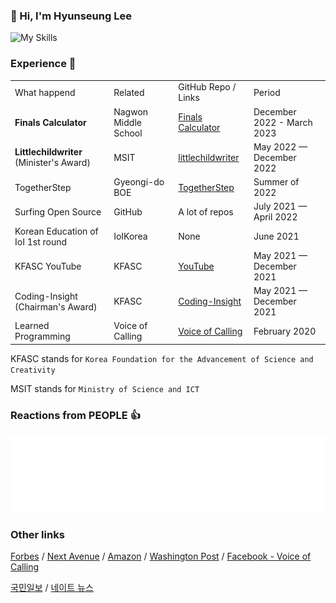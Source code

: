 ### 👋 Hi, I'm Hyunseung Lee

![My Skills](https://skillicons.dev/icons?i=ts,js,html,css,vue,python,nuxt,svelte,react)

### Experience 👔
<table>
    <tr>
        <td>What happend</td>
        <td>Related</td>
        <td>GitHub Repo / Links</td>
        <td>Period</td>
    </tr>
    <tr>
        <td><strong>Finals Calculator</strong></td>
        <td>Nagwon Middle School</td>
        <td><a href="https://github.com/HyunseungLee-Travis/FinalsCalcualtor">Finals Calculator</a></td>
        <td>December 2022 - March 2023</td>
    </tr>
    <tr>
        <td><strong>Littlechildwriter</strong> (Minister&#39;s Award)</td>
        <td>MSIT</td>
        <td><a href="https://github.com/HyunseungLee-Travis/littlechildwriter">littlechildwriter</a></td>
        <td>May 2022 — December 2022</td>
    </tr>
    <tr>
        <td>TogetherStep</td>
        <td>Gyeongi-do BOE</td>
        <td><a href="https://github.com/togetherstep">TogetherStep</a></td>
        <td>Summer of 2022</td>
    </tr>
    <tr>
        <td>Surfing Open Source</td>
        <td>GitHub</td>
        <td>A lot of repos</td>
        <td>July 2021 — April 2022</td>
    </tr>
    <tr>
        <td>Korean Education of IoI 1st round</td>
        <td>IoIKorea</td>
        <td>None</td>
        <td>June 2021</td>
    </tr>
    <tr>
        <td>KFASC YouTube</td>
        <td>KFASC</td>
        <td><a href="https://www.youtube.com/@coding-insight2429">YouTube</a></td>
        <td>May 2021 — December 2021</td>
    </tr>
    <tr>
        <td>Coding-Insight (Chairman&#39;s Award)</td>
        <td>KFASC</td>
        <td><a href="https://github.com/HyunseungLee-Travis/Coding-Insight">Coding-Insight</a></td>
        <td>May 2021 — December 2021</td>
    </tr>
    <tr>
        <td>Learned Programming</td>
        <td>Voice of Calling</td>
        <td><a href="https://www.facebook.com/voiceofcalling/">Voice of Calling</a></td>
        <td>February 2020</td>
    </tr>
</table>

KFASC stands for `Korea Foundation for the Advancement of Science and Creativity`

MSIT stands for `Ministry of Science and ICT`

### Reactions from PEOPLE 👍

![svg reactions](metrics.plugin.reactions.svg)

### Other links

[Forbes](https://www.forbes.com/sites/nextavenue/2021/01/05/eldera-the-new-global-intergenerational-mentoring-program/?sh=75942761f2f8)
/ [Next Avenue](https://www.nextavenue.org/eldera-the-new-global-intergenerational-mentoring-program/)
/ [Amazon](https://www.amazon.com/Beautiful-Theorems-that-Changed-Math/dp/B08L7H65L2)
/ [Washington Post](https://www.washingtonpost.com/lifestyle/2021/12/03/seniors-loneliness-solutions-technology-virtual-reality/)
/ [Facebook - Voice of Calling](https://m.facebook.com/story.php?story_fbid=pfbid0HLS4C9WgnG7bVLwGzVhpvSMCrq4gHxozZVnbQW66pY4W6cmzx3jNVm5nzUwLDWNol&id=101096427922750&m_entstream_source=timeline&__tn__=%2As%2As-R)

[국민일보](https://m.kmib.co.kr/view.asp?arcid=0015066564) / [네이트 뉴스](https://news.nate.com/view/20201001n13122)
